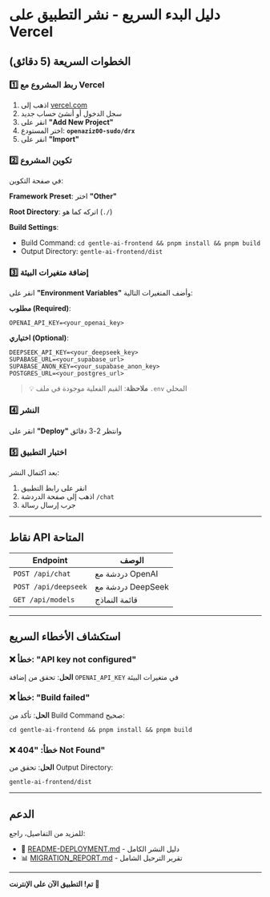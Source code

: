 # دليل البدء السريع - نشر التطبيق على Vercel

## الخطوات السريعة (5 دقائق)

### 1️⃣ ربط المشروع مع Vercel

1. اذهب إلى [vercel.com](https://vercel.com)
2. سجل الدخول أو أنشئ حساب جديد
3. انقر على **"Add New Project"**
4. اختر المستودع: **`openaziz00-sudo/drx`**
5. انقر على **"Import"**

### 2️⃣ تكوين المشروع

في صفحة التكوين:

**Framework Preset**: اختر **"Other"**

**Root Directory**: اتركه كما هو (`./`)

**Build Settings**:
- Build Command: `cd gentle-ai-frontend && pnpm install && pnpm build`
- Output Directory: `gentle-ai-frontend/dist`

### 3️⃣ إضافة متغيرات البيئة

انقر على **"Environment Variables"** وأضف المتغيرات التالية:

**مطلوب (Required)**:
```
OPENAI_API_KEY=<your_openai_key>
```

**اختياري (Optional)**:
```
DEEPSEEK_API_KEY=<your_deepseek_key>
SUPABASE_URL=<your_supabase_url>
SUPABASE_ANON_KEY=<your_supabase_anon_key>
POSTGRES_URL=<your_postgres_url>
```

> 💡 **ملاحظة**: القيم الفعلية موجودة في ملف `.env` المحلي

### 4️⃣ النشر

انقر على **"Deploy"** وانتظر 2-3 دقائق

### 5️⃣ اختبار التطبيق

بعد اكتمال النشر:
1. انقر على رابط التطبيق
2. اذهب إلى صفحة الدردشة `/chat`
3. جرب إرسال رسالة

---

## نقاط API المتاحة

| Endpoint | الوصف |
|----------|-------|
| `POST /api/chat` | دردشة مع OpenAI |
| `POST /api/deepseek` | دردشة مع DeepSeek |
| `GET /api/models` | قائمة النماذج |

---

## استكشاف الأخطاء السريع

### ❌ خطأ: "API key not configured"
**الحل**: تحقق من إضافة `OPENAI_API_KEY` في متغيرات البيئة

### ❌ خطأ: "Build failed"
**الحل**: تأكد من Build Command صحيح:
```
cd gentle-ai-frontend && pnpm install && pnpm build
```

### ❌ خطأ: "404 Not Found"
**الحل**: تحقق من Output Directory:
```
gentle-ai-frontend/dist
```

---

## الدعم

للمزيد من التفاصيل، راجع:
- 📖 [README-DEPLOYMENT.md](./README-DEPLOYMENT.md) - دليل النشر الكامل
- 📊 [MIGRATION_REPORT.md](./MIGRATION_REPORT.md) - تقرير الترحيل الشامل

---

**تم! التطبيق الآن على الإنترنت** 🎉
